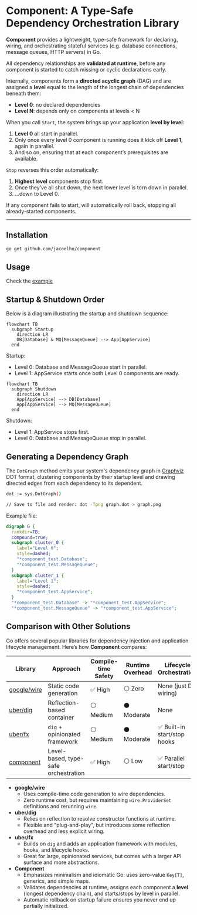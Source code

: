 # Component: A Type-Safe Dependency Orchestration Library

**Component** provides a lightweight, type-safe framework for declaring, wiring, and orchestrating stateful services (e.g. database connections, message queues, HTTP servers) in Go.

All dependency relationships are **validated at runtime**, before any component is started to catch missing or cyclic declarations early. 

Internally, components form a **directed acyclic graph** (DAG) and are assigned a **level** equal to the length of the longest chain of dependencies beneath them:

- **Level 0**: no declared dependencies
- **Level N**: depends only on components at levels < N

When you call `Start`, the system brings up your application **level by level**:

1. **Level 0** all start in parallel.
2. Only once every level 0 component is running does it kick off **Level 1**, again in parallel.
3. And so on, ensuring that at each component’s prerequisites are available.

`Stop` reverses this order automatically:

1. **Highest level** components stop first.
2. Once they’ve all shut down, the next lower level is torn down in parallel.
3. …down to Level 0.

If any component fails to start, will automatically roll back, stopping all already-started components.

---

## Installation

```bash
go get github.com/jacoelho/component
```

## Usage

Check the [example](./example_test.go)

## Startup & Shutdown Order

Below is a diagram illustrating the startup and shutdown sequence:

```mermaid
flowchart TB
  subgraph Startup
    direction LR
    DB[Database] & MQ[MessageQueue] --> App[AppService]
  end
``` 

Startup:
- Level 0: Database and MessageQueue start in parallel. 
- Level 1: AppService starts once both Level 0 components are ready.



```mermaid
flowchart TB
  subgraph Shutdown
    direction LR
    App[AppService] --> DB[Database]
    App[AppService] --> MQ[MessageQueue]
  end
```

Shutdown:
- Level 1: AppService stops first.
- Level 0: Database and MessageQueue stop in parallel.

## Generating a Dependency Graph

The `DotGraph` method emits your system's dependency graph in [Graphviz](https://graphviz.org/) DOT format, clustering components by their startup level and drawing directed edges from each dependency to its dependent.

```bash
dot := sys.DotGraph()

// Save to file and render: dot -Tpng graph.dot > graph.png
```

Example file:

```dot
digraph G {
  rankdir=TB;
  compound=true;
  subgraph cluster_0 {
    label="Level 0";
    style=dashed;
    "*component_test.Database";
    "*component_test.MessageQueue";
  }
  subgraph cluster_1 {
    label="Level 1";
    style=dashed;
    "*component_test.AppService";
  }
  "*component_test.Database" -> "*component_test.AppService";
  "*component_test.MessageQueue" -> "*component_test.AppService";
```

## Comparison with Other Solutions

Go offers several popular libraries for dependency injection and application lifecycle management. Here’s how **Component** compares:

| Library                                            | Approach                             | Compile-time Safety | Runtime Overhead | Lifecycle Orchestration     | Complexity |
|----------------------------------------------------|--------------------------------------|---------------------|------------------|-----------------------------|------------|
| [google/wire](https://github.com/google/wire)      | Static code generation               | ✅ High              | ⚪ Zero           | None (just DI wiring)       | Minimal    |
| [uber/dig](https://github.com/uber-go/dig)         | Reflection-based container           | ⚪ Medium            | ⚫ Moderate       | None                        | Moderate   |
| [uber/fx](https://github.com/uber-go/fx)           | `dig` + opinionated framework        | ⚪ Medium            | ⚫ Moderate       | ✅ Built-in start/stop hooks | High       |
| [component](https://github.com/jacoelho/component) | Level-based, type-safe orchestration | ✅ High              | ⚪ Low            | ✅ Parallel start/stop       | Minimal    |

- **google/wire**
    - Uses compile-time code generation to wire dependencies.
    - Zero runtime cost, but requires maintaining `wire.ProviderSet` definitions and rerunning `wire`.
- **uber/dig**
    - Relies on reflection to resolve constructor functions at runtime.
    - Flexible and "plug-and-play", but introduces some reflection overhead and less explicit wiring.
- **uber/fx**
    - Builds on `dig` and adds an application framework with modules, hooks, and lifecycle hooks.
    - Great for large, opinionated services, but comes with a larger API surface and more abstractions.
- **Component**
    - Emphasizes minimalism and idiomatic Go: uses zero-value `Key[T]`, generics, and simple maps.
    - Validates dependencies at runtime, assigns each component a **level** (longest dependency chain), and starts/stops by level in parallel.
    - Automatic rollback on startup failure ensures you never end up partially initialized.  
